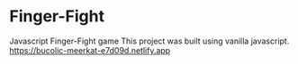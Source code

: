 # Finger-Fight

Javascript Finger-Fight game
This project was built using vanilla javascript.
https://bucolic-meerkat-e7d09d.netlify.app

